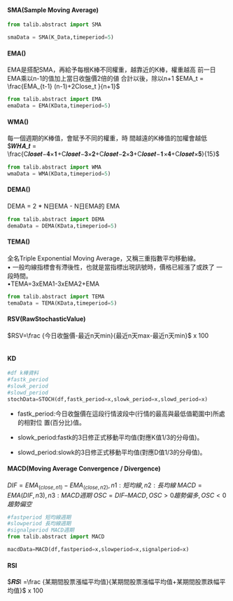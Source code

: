 #### SMA(Sample Moving Average)

```Python
from talib.abstract import SMA

smaData = SMA(K_Data,timeperiod=5)
```

#### EMA()
EMA是搭配SMA，再給予每根K棒不同權重，越靠近的K棒，權重越高
前一日EMA乘以n-1的值加上當日收盤價2倍的値 合計以後，除以n+1
$EMA_t = \frac{EMA_{t-1} (n-1)+2Close_t }{n+1}$
```Python
from talib.abstract import EMA
emaData = EMA(KData,timeperiod=5)
```

#### WMA()
每一個週期的K棒值，會賦予不同的權重，時 間越遠的K棒值的加權會越低
$𝑾𝑯𝑨_𝒕 = \frac{C𝒍𝒐𝒔𝒆𝒕−𝟒×𝟏+C𝒍𝒐𝒔𝒆𝒕−𝟑×𝟐+C𝒍𝒐𝒔𝒆𝒕−𝟐×𝟑+C𝒍𝒐𝒔𝒆𝒕−𝟏×𝟒+C𝒍𝒐𝒔𝒆𝒕×𝟓}{15}$
```Python
from talib.abstract import WMA
wmaData = WMA(KData,timeperiod=5)
```

#### DEMA()
DEMA = 2 * N日EMA - N日EMA的 EMA
```Python
from talib.abstract import DEMA
demaData = DEMA(KData,timeperiod=5)
```

#### TEMA()
全名Triple Exponential Moving Average，又稱三重指數平均移動線。  
• 一般均線指標會有滯後性，也就是當指標出現訊號時，價格已經漲了或跌了
一段時間。  
•TEMA=3xEMA1-3xEMA2+EMA
```python
from talib.abstract import TEMA
temaData = TEMA(KData,timeperiod=5)
```

#### RSV(RawStochasticValue)
$RSV=\frac {今日收盤價-最近n天min}{最近n天max-最近n天min}$ x $100$

```Python

```
#### KD
```Python
#df k棒資料
#fastk_period
#slowk_period
#slowd_period
stochData=STOCH(df,fastk_period=x,slowk_period=x,slowd_period=x)
```



-   fastk_period:今日收盤價在這段行情波段中(行情的最高與最低值範圍中)所處的相對位 置(百分比)值。
    
-   slowk_period:fastk的3日修正式移動平均值(對應K值1/3的分母值)。
    
-   slowd_period:slowk的3日修正式移動平均值(對應D值1/3的分母值)。
#### MACD(Moving Average Convergence / Divergence)
$DIF = EMA_{(close,n1)}-EMA_{(close,n2)}, n1:短均線, n2:長均線$
$MACD = EMA(DIF, n3), n3:MACD週期$
$OSC=DIF–MACD, OSC>0趨勢偏多,OSC<0趨勢偏空$

```Python
#fastperiod 短均線週期
#slowperiod 長均線週期
#signalperiod MACD週期
from talib.abstract import MACD

macdData=MACD(df,fastperiod=x,slowperiod=x,signalperiod=x)
```

#### RSI
$𝑹𝑺I =\frac {某期間股票漲幅平均值}{某期間股票漲幅平均值+某期間股票跌幅平均值}$ x $100$
